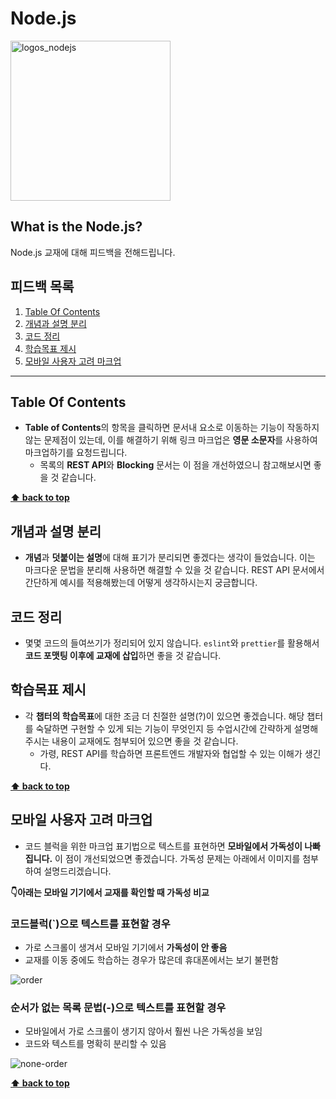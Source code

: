 # Node.js
<img width="256" alt="logos_nodejs" src="https://user-images.githubusercontent.com/60806840/83941064-40a37f80-a823-11ea-9980-64cf9caae050.png">

## What is the Node.js?
Node.js 교재에 대해 피드백을 전해드립니다.

## 피드백 목록
1. [Table Of Contents](#table-of-contents)
1. [개념과 설명 분리](#개념과-설명-분리)
1. [코드 정리](#코드-정리)
1. [학습목표 제시](학습목표-제시)
1. [모바일 사용자 고려 마크업](#모바일-사용자-고려-마크업)

---


## Table Of Contents
- **Table of Contents**의 항목을 클릭하면 문서내 요소로 이동하는 기능이 작동하지 않는 문제점이 있는데, 이를 해결하기 위해 링크 마크업은 **영문 소문자**를 사용하여 마크업하기를 요청드립니다. 
  - 목록의 **REST API**와 **Blocking** 문서는 이 점을 개선하였으니 참고해보시면 좋을 것 같습니다.

**[⬆ back to top](#피드백-목록)**

## 개념과 설명 분리
- **개념**과 **덧붙이는 설명**에 대해 표기가 분리되면 좋겠다는 생각이 들었습니다. 이는 마크다운 문법을 분리해 사용하면 해결할 수 있을 것 같습니다. REST API 문서에서 간단하게 예시를 적용해봤는데 어떻게 생각하시는지 궁금합니다.


## 코드 정리
- 몇몇 코드의 들여쓰기가 정리되어 있지 않습니다. `eslint`와 `prettier`를 활용해서 **코드 포맷팅 이후에 교재에 삽입**하면 좋을 것 같습니다.

## 학습목표 제시
- 각 **챕터의 학습목표**에 대한 조금 더 친절한 설명(?)이 있으면 좋겠습니다. 해당 챕터를 숙달하면 구현할 수 있게 되는 기능이 무엇인지 등 수업시간에 간략하게 설명해주시는 내용이 교재에도 첨부되어 있으면 좋을 것 같습니다. 
  - 가령, REST API를 학습하면 프론트엔드 개발자와 협업할 수 있는 이해가 생긴다.

**[⬆ back to top](#피드백-목록)**

## 모바일 사용자 고려 마크업
- 코드 블럭을 위한 마크업 표기법으로 텍스트를 표현하면 **모바일에서 가독성이 나빠집니다.** 이 점이 개선되었으면 좋겠습니다. 가독성 문제는 아래에서 이미지를 첨부하여 설명드리겠습니다.

**👇아래는 모바일 기기에서 교재를 확인할 때 가독성 비교**

### 코드블럭(`)으로 텍스트를 표현할 경우
- 가로 스크롤이 생겨서 모바일 기기에서 **가독성이 안 좋음**
- 교재를 이동 중에도 학습하는 경우가 많은데 휴대폰에서는 보기 불편함  

![order](https://user-images.githubusercontent.com/60806840/83944098-e367f800-a83b-11ea-966c-e20132ec6423.jpg)

### 순서가 없는 목록 문법(-)으로 텍스트를 표현할 경우
- 모바일에서 가로 스크롤이 생기지 않아서 훨씬 나은 가독성을 보임
- 코드와 텍스트를 명확히 분리할 수 있음

![none-order](https://user-images.githubusercontent.com/60806840/83944102-e7941580-a83b-11ea-8fdf-504bfb141f40.jpg)


**[⬆ back to top](#피드백-목록)**